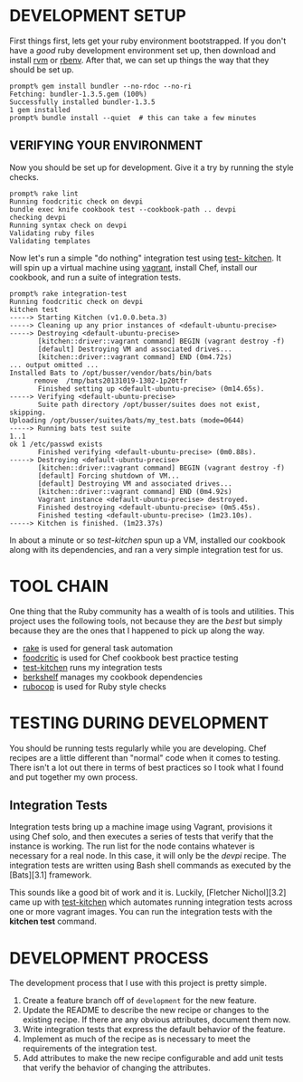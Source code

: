 # DEVELOPMENT SETUP

First things first, lets get your ruby environment bootstrapped.  If you
don't have a *good* ruby development environment set up, then download
and install [rvm][1.1] or [rbenv][1.2].  After that, we can set up things
the way that they should be set up.

    prompt% gem install bundler --no-rdoc --no-ri
    Fetching: bundler-1.3.5.gem (100%)
    Successfully installed bundler-1.3.5
    1 gem installed
    prompt% bundle install --quiet  # this can take a few minutes

## VERIFYING YOUR ENVIRONMENT

Now you should be set up for development.  Give it a try by running the
style checks.

    prompt% rake lint
    Running foodcritic check on devpi
    bundle exec knife cookbook test --cookbook-path .. devpi
    checking devpi
    Running syntax check on devpi
    Validating ruby files
    Validating templates

Now let's run a simple "do nothing" integration test using [test-
kitchen][1.4].  It will spin up a virtual machine using [vagrant][1.5],
install Chef, install our cookbook, and run a suite of integration tests.

    prompt% rake integration-test
    Running foodcritic check on devpi
    kitchen test
    -----> Starting Kitchen (v1.0.0.beta.3)
    -----> Cleaning up any prior instances of <default-ubuntu-precise>
    -----> Destroying <default-ubuntu-precise>
           [kitchen::driver::vagrant command] BEGIN (vagrant destroy -f)
           [default] Destroying VM and associated drives...
           [kitchen::driver::vagrant command] END (0m4.72s)
    ... output omitted ...
    Installed Bats to /opt/busser/vendor/bats/bin/bats
          remove  /tmp/bats20131019-1302-1p20tfr
           Finished setting up <default-ubuntu-precise> (0m14.65s).
    -----> Verifying <default-ubuntu-precise>
           Suite path directory /opt/busser/suites does not exist, skipping.
    Uploading /opt/busser/suites/bats/my_test.bats (mode=0644)
    -----> Running bats test suite
    1..1
    ok 1 /etc/passwd exists
           Finished verifying <default-ubuntu-precise> (0m0.88s).
    -----> Destroying <default-ubuntu-precise>
           [kitchen::driver::vagrant command] BEGIN (vagrant destroy -f)
           [default] Forcing shutdown of VM...
           [default] Destroying VM and associated drives...
           [kitchen::driver::vagrant command] END (0m4.92s)
           Vagrant instance <default-ubuntu-precise> destroyed.
           Finished destroying <default-ubuntu-precise> (0m5.45s).
           Finished testing <default-ubuntu-precise> (1m23.10s).
    -----> Kitchen is finished. (1m23.37s)

In about a minute or so *test-kitchen* spun up a VM, installed our cookbook
along with its dependencies, and ran a very simple integration test for us.

[1.1]: http://rvm.io/
[1.2]: http://rbenv.org/
[1.3]: https://github.com/jf/rbenv-gemset/
[1.4]: https://github.com/opscode/test-kitchen/
[1.5]: http://vagrantup.com/


# TOOL CHAIN

One thing that the Ruby community has a wealth of is tools and utilities.
This project uses the following tools, not because they are the *best* but
simply because they are the ones that I happened to pick up along the way.

* [rake][2.1] is used for general task automation
* [foodcritic][2.2] is used for Chef cookbook best practice testing
* [test-kitchen][1.4] runs my integration tests
* [berkshelf][2.4] manages my cookbook dependencies
* [rubocop] is used for Ruby style checks

[2.1]: http://rake.rubyforge.org/
[2.2]: http://acrmp.github.io/foodcritic/
[2.3]: http://rspec.info/
[2.4]: http://berkshelf.com/
[2.5]: http://github.com/turboladen/tailor/
[rubocop]: http://github.com/bbatsov/rubocop


# TESTING DURING DEVELOPMENT

You should be running tests regularly while you are developing.  Chef
recipes are a little different than "normal" code when it comes to testing.
There isn't a lot out there in terms of best practices so I took what I
found and put together my own process.

## Integration Tests

Integration tests bring up a machine image using Vagrant, provisions it
using Chef solo, and then executes a series of tests that verify that
the instance is working.  The run list for the node contains whatever is
necessary for a real node.  In this case, it will only be the *devpi*
recipe.  The integration tests are written using Bash shell commands as
executed by the [Bats][3.1] framework.

This sounds like a good bit of work and it is.  Luckily, [Fletcher
Nichol][3.2] came up with [test-kitchen][1.4] which automates running
integration tests across one or more vagrant images.  You can run the
integration tests with the **kitchen test** command.


# DEVELOPMENT PROCESS

The development process that I use with this project is pretty simple.

1. Create a feature branch off of `development` for the new feature.
2. Update the README to describe the new recipe or changes to the existing
   recipe.  If there are any obvious attributes, document them now.
3. Write integration tests that express the default behavior of the feature.
4. Implement as much of the recipe as is necessary to meet the requirements
   of the integration test.
5. Add attributes to make the new recipe configurable and add unit tests
   that verify the behavior of changing the attributes.

